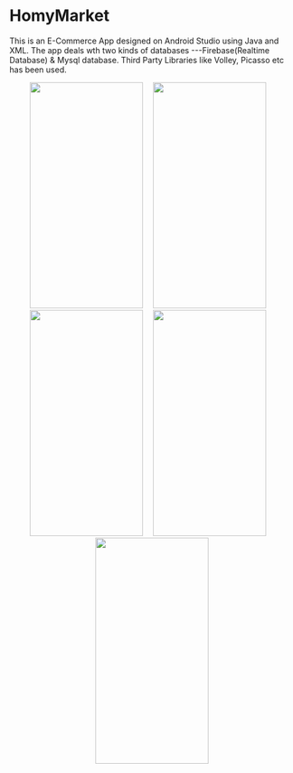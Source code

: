 # HomyMarket

This is an E-Commerce App designed on Android Studio using Java and XML.
The app deals wth two kinds of databases ---Firebase(Realtime Database) & Mysql database.
Third Party Libraries like Volley, Picasso etc has been used.

<p align="middle">
<img  src="https://firebasestorage.googleapis.com/v0/b/answerit-2b273.appspot.com/o/Screenshot_2020-07-14-12-16-32-659_com.example.abhi.homymarket.png?alt=media&token=57b93ca7-97a7-4e5b-8175-d65dd1e6112b" width="200" height="400" >  
<img  src="https://wallpaperplay.com/walls/full/b/d/1/58065.jpg" height="400" width="10">
<img  src="https://firebasestorage.googleapis.com/v0/b/answerit-2b273.appspot.com/o/Screenshot_2020-07-14-12-16-53-337_com.example.abhi.homymarket.png?alt=media&token=1be19917-2f64-44ed-a1e2-db5243492a01" width="200" height="400" > 
<img  src="https://wallpaperplay.com/walls/full/b/d/1/58065.jpg" height="400" width="10">
<img  src="https://firebasestorage.googleapis.com/v0/b/answerit-2b273.appspot.com/o/Screenshot_2020-07-14-12-17-00-059_com.example.abhi.homymarket.png?alt=media&token=2cdd14dc-6a2a-4719-ac60-615b18b576c3" width="200" height="400" >
<img  src="https://wallpaperplay.com/walls/full/b/d/1/58065.jpg" height="400" width="10">
<img  src="https://firebasestorage.googleapis.com/v0/b/answerit-2b273.appspot.com/o/Screenshot_2020-07-14-12-17-21-126_com.example.abhi.homymarket.png?alt=media&token=f9b0c0cf-7b1e-4924-887b-be3f6504aa86" width="200" height="400" >
<img  src="https://wallpaperplay.com/walls/full/b/d/1/58065.jpg" height="400" width="10">
<img  src="https://firebasestorage.googleapis.com/v0/b/answerit-2b273.appspot.com/o/Screenshot_2020-07-14-12-20-54-966_com.example.abhi.homymarket.png?alt=media&token=13f5d2cc-ee68-4e40-9e08-f5f80b71a5c0" width="200" height="400" >
</p>
